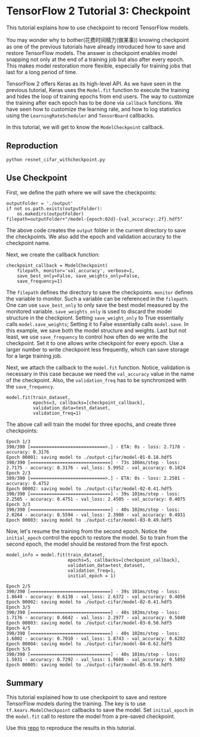 # TensorFlow 2 Tutorial 3: Checkpoint

This tutorial explains how to use checkpoint to record TensorFlow models. 

You may wonder why to bother(花费时间精力(做某事)) knowing checkpoint as one of the previous tutorials have already introduced how to save and restore TensorFlow models. The answer is checkpoint enables model snapping not only at the end of a training job but also after every epoch. This makes model restoration more flexible, especially for training jobs that last for a long period of time.

TensorFlow 2 offers Keras as its high-level API. As we have seen in the previous tutorial, Keras uses the ```Model.fit``` function to execute the training and hides the loop of training epochs from end users. The way to customize the training after each epoch has to be done via ```callback``` functions. We have seen how to customize the learning rate, and how to log statistics using the ```LearningRateScheduler``` and ```TensorBoard``` callbacks. 

In this tutorial, we will get to know the ```ModelCheckpoint``` callback.

## Reproduction
```
python resnet_cifar_withcheckpoint.py  
```


## Use Checkpoint

First, we define the path where we will save the checkpoints:

```
outputFolder = './output'
if not os.path.exists(outputFolder):
    os.makedirs(outputFolder)
filepath=outputFolder+"/model-{epoch:02d}-{val_accuracy:.2f}.hdf5"
```

The above code creates the ```output``` folder in the current directory to save the checkpoints. We also add the epoch and validation accuracy to the checkpoint name. 

Next, we create the callback function:

```
checkpoint_callback = ModelCheckpoint(
    filepath, monitor='val_accuracy', verbose=1,
    save_best_only=False, save_weights_only=False,
    save_frequency=1)
```

The ```filepath``` defines the directory to save the checkpoints. ```monitor``` defines the variable to monitor. Such a variable can be referenced in the ```filepath```. One can use ```save_best_only``` to only save the best model measured by the monitored variable. ```save_weights_only``` is used to discard the model structure in the checkpiont. Setting ```save_weight_only``` to True essentially calls ```model.save_weights```; Setting it to False essentially calls ```model.save```. In this example, we save both the model structure and weights. Last but not least, we use ```save_frequency``` to control how often do we write the checkpoint. Set it to one allows write checkpoint for every epoch. Use a larger number to write checkpoint less frequently, which can save storage for a large training job.

Next, we attach the callback to the ```model.fit``` function. Notice, validation is necessary in this case because we need the ```val_accuracy``` value in the name of the checkpoint. Also, the ```validation_freq``` has to be synchronized with the ```save_frequency```.

```
model.fit(train_dataset,
          epochs=3, callbacks=[checkpoint_callback],
          validation_data=test_dataset,
          validation_freq=1)
```    

The above call will train the model for three epochs, and create three checkpoints:

```
Epoch 1/3
390/390 [============================>.] - ETA: 0s - loss: 2.7178 - accuracy: 0.3176
Epoch 00001: saving model to ./output-cifar/model-01-0.18.hdf5
390/390 [==============================] - 73s 186ms/step - loss: 2.7175 - accuracy: 0.3176 - val_loss: 5.9952 - val_accuracy: 0.1824
Epoch 2/3
389/390 [============================>.] - ETA: 0s - loss: 2.2501 - accuracy: 0.4752  
Epoch 00002: saving model to ./output-cifar/model-02-0.41.hdf5
390/390 [==============================] - 39s 101ms/step - loss: 2.2505 - accuracy: 0.4751 - val_loss: 2.4505 - val_accuracy: 0.4075
Epoch 3/3
390/390 [==============================] - 40s 102ms/step - loss: 2.0264 - accuracy: 0.5594 - val_loss: 2.3908 - val_accuracy: 0.4931
Epoch 00003: saving model to ./output-cifar/model-03-0.49.hdf5
```

Now, let's resume the training from the second epoch. Notice the ```initial_epoch``` control the epoch to restore the model. So to train from the second epoch, the model should be restored from the first epoch.

```
model_info = model.fit(train_dataset,
                       epochs=5, callbacks=[checkpoint_callback],
                       validation_data=test_dataset,
                       validation_freq=1,
                       initial_epoch = 1)
```


```
Epoch 2/5
390/390 [==============================] - 39s 101ms/step - loss: 1.8649 - accuracy: 0.6138 - val_loss: 2.6372 - val_accuracy: 0.4056
Epoch 00002: saving model to ./output-cifar/model-02-0.41.hdf5
Epoch 3/5
390/390 [==============================] - 40s 102ms/step - loss: 1.7176 - accuracy: 0.6642 - val_loss: 2.2977 - val_accuracy: 0.5040
Epoch 00003: saving model to ./output-cifar/model-03-0.50.hdf5
Epoch 4/5
390/390 [==============================] - 40s 102ms/step - loss: 1.6002 - accuracy: 0.7010 - val_loss: 1.8743 - val_accuracy: 0.6202 
Epoch 00004: saving model to ./output-cifar/model-04-0.62.hdf5
Epoch 5/5
390/390 [==============================] - 40s 101ms/step - loss: 1.5031 - accuracy: 0.7292 - val_loss: 1.9608 - val_accuracy: 0.5892
Epoch 00005: saving model to ./output-cifar/model-05-0.59.hdf5
```

## Summary

This tutorial explained how to use checkpoint to save and restore TensorFlow models during the training. The key is to use ```tf.kears.ModelCheckpoint``` callbacks to save the model. Set ```initial_epoch``` in the ```model.fit``` call to restore the model from a pre-saved checkpoint.

Use this [repo](https://github.com/lambdal/TensorFlow2-tutorial/tree/master/03-checkpoint) to reproduce the results in this tutorial. 
